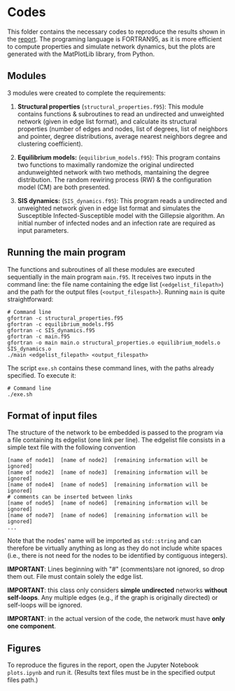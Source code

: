# Codes

This folder contains the necessary codes to reproduce the results shown in the [report](../football-transfer-market-network.pdf). The programing language is FORTRAN95, as it is more efficient to compute properties and simulate network dynamics, but the plots are generated with the MatPlotLib library, from Python.

## Modules

3 modules were created to complete the requirements: 

1. **Structural properties** (`structural_properties.f95`): This module contains functions & subroutines to read 
an undirected and unweighted network (given in edge list format), and calculate its structural properties (number of edges and nodes, list of degrees, list of neighbors and pointer, degree distributions, average nearest neighbors degree and clustering coefficient).

2. **Equilibrium models:**  (`equilibrium_models.f95`): This program contains two functions to maximally randomize the original undirected andunweighted network with two methods, mantaining the degree distribution. The random rewiring process (RW) & the configuration model (CM) are both presented.

3. **SIS dynamics:**  (`SIS_dynamics.f95`): This program reads a undirected and unweighted network given in edge list format and simulates the Susceptible Infected-Susceptible model with the Gillepsie algorithm. An initial number of infected nodes and an infection rate are required as input parameters.

## Running the main program

The functions and subroutines of all these modules are executed sequentially in the main program `main.f95`. It receives two inputs in the command line: the file name containing the edge list (`<edgelist_filepath>`) and the path for the output files (`<output_filespath>`). 
Running `main` is quite straightforward:
```
# Command line
gfortran -c structural_properties.f95
gfortran -c equilibrium_models.f95
gfortran -c SIS_dynamics.f95
gfortran -c main.f95
gfortran -o main main.o structural_properties.o equilibrium_models.o SIS_dynamics.o
./main <edgelist_filepath> <output_filespath>
```
The script `exe.sh`  contains these command lines, with the paths already specified. To execute it:
```
# Command line
./exe.sh
```
## Format of input files

The structure of the network to be embedded is passed to the program via a file containing its edgelist (one link per line). The edgelist file consists in a simple text file with the following convention

```
[name of node1]  [name of node2]  [remaining information will be ignored]
[name of node2]  [name of node3]  [remaining information will be ignored]
[name of node4]  [name of node5]  [remaining information will be ignored]
# comments can be inserted between links
[name of node5]  [name of node6]  [remaining information will be ignored]
[name of node7]  [name of node6]  [remaining information will be ignored]
...
```

Note that the nodes' name will be imported as `std::string` and can therefore be virtually anything as long as they do not include white spaces (i.e., there is not need for the nodes to be identified by contiguous integers).

**IMPORTANT**: Lines beginning with "#" (comments)are not ignored, so drop them out. File must contain solely the edge list.

**IMPORTANT**: this class only considers **simple undirected** networks **without self-loops**. Any multiple edges (e.g., if the graph is originally directed) or self-loops will be ignored.

**IMPORTANT**: in the actual version of the code, the network must have **only one component**.

## Figures

To reproduce the figures in the report, open the Jupyter Notebook `plots.ipynb` and run it. (Results text files must be in the specified output files path.)